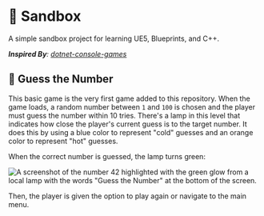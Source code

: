 # 💃 Sandbox

A simple sandbox project for learning UE5, Blueprints, and C++.

***Inspired By**: [dotnet-console-games](https://github.com/dotnet/dotnet-console-games)*

## 🔢 Guess the Number

This basic game is the very first game added to this repository. When the game loads, a random number between `1` and `100` is chosen and the player must guess the number within 10 tries. There's a lamp in this level that indicates how close the player's current guess is to the target number. It does this by using a blue color to represent "cold" guesses and an orange color to represent "hot" guesses.

When the correct number is guessed, the lamp turns green:

![A screenshot of the number 42 highlighted with the green glow from a local lamp with the words "Guess the Number" at the bottom of the screen.](https://github.com/tacosontitan/sandbox.unreal/assets/65432314/2f239c7f-4136-4e1a-834e-758f8b24221c)

Then, the player is given the option to play again or navigate to the main menu.
